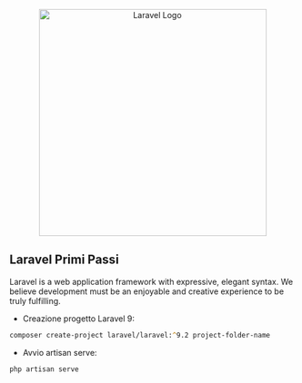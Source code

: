 <p align="center"><a href="https://laravel.com" target="_blank"><img src="https://raw.githubusercontent.com/laravel/art/master/logo-lockup/5%20SVG/2%20CMYK/1%20Full%20Color/laravel-logolockup-cmyk-red.svg" width="400" alt="Laravel Logo"></a></p>

## Laravel Primi Passi

Laravel is a web application framework with expressive, elegant syntax. We believe development must be an enjoyable and creative experience to be truly fulfilling. 

- Creazione progetto Laravel 9:
```zsh
composer create-project laravel/laravel:^9.2 project-folder-name
```
- Avvio artisan serve:
```zsh
php artisan serve
```
